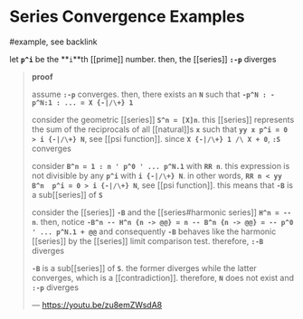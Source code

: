 # Series Convergence Examples

#example, see backlink

let **`p^i`** be the **`i`**th [[prime]] number. then, the [[series]] **`:-p`** diverges

> **proof**
>
> assume **`:-p`** converges. then, there exists an **`N`** such that **`-p^N : -p^N:1 : ... = X {-|/\+} 1`**
>
> consider the geometric [[series]] **`S^n = [X]n`**. this [[series]] represents the sum of the reciprocals of all [[natural]]s **`x`** such that **`yy x p^i = 0 > i {-|/\+} N`**, see [[psi function]]. since **`X {-|/\+} 1 /\ X + 0`**, **`:S`** converges
>
> consider **`B^n = 1 : n ' p^0 ' ... p^N.1`** with **`RR n`**. this expression is not divisible by any **`p^i`** with **`i {-|/\+} N`**. in other words, **`RR n < yy B^n  p^i = 0 > i {-|/\+} N`**, see [[psi function]]. this means that **`-B`** is a sub[[series]] of **`S`**
>
> consider the [[series]] **`-B`** and the [[series#harmonic series]] **`H^n = --n`**. then, notice **`-B^n -- H^n {n -> @@} = n -- B^n {n -> @@} = -- p^0 ' ... p^N.1 + @@`** and consequently **`-B`** behaves like the harmonic [[series]] by the [[series]] limit comparison test. therefore, **`:-B`** diverges
>
> **`-B`** is a sub[[series]] of **`S`**. the former diverges while the latter converges, which is a [[contradiction]]. therefore, **`N`** does not exist and **`:-p`** diverges
>
> &mdash; <https://youtu.be/zu8emZWsdA8>

